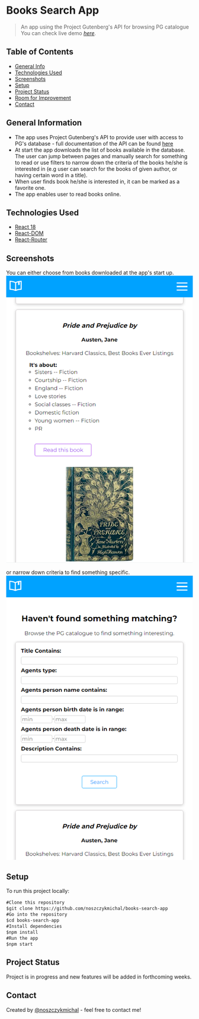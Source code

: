# Books Search App

> An app using the Project Gutenberg's API for browsing PG catalogue
> You can check live demo [_here_](https://books-search-app-a9b46.web.app/).

## Table of Contents

* [General Info](#general-information)
* [Technologies Used](#technologies-used)
* [Screenshots](#screenshots)
* [Setup](#setup)
* [Project Status](#project-status)
* [Room for Improvement](#room-for-improvement)
* [Contact](#contact)


## General Information

- The app uses Project Gutenberg's API to provide user with access to PG's database - full documentation of the API can be found [here](https://gnikdroy.pythonanywhere.com/docs/)
- At start the app downloads the list of books available in the database. The user can jump between pages and manually search for something to read or use filters to narrow down the criteria of the books he/she is interested in (e.g user can search for the books of given author, or having certain word in a title).
- When user finds book he/she is interested in, it can be marked as a favorite one.
- The app enables user to read books online.


## Technologies Used

- [React 18](https://reactjs.org/blog/2022/03/29/react-v18.html)
- [React-DOM](https://www.npmjs.com/package/react-dom)
- [React-Router](https://github.com/remix-run/react-router)


## Screenshots

You can either choose from books downloaded at the app's start up.
![Example screenshot](./img/screenshot.png)

or narrow down criteria to find something specific.
![Example screenshot](./img/screenshot2.png)

## Setup

To run this project locally:
```
#Clone this repository
$git clone https://github.com/noszczykmichal/books-search-app
#Go into the repository
$cd books-search-app
#Install dependencies
$npm install
#Run the app
$npm start
```

## Project Status

Project is in progress and new features will be added in forthcoming weeks.


## Contact

Created by [@noszczykmichal](https://noszczykmichal.github.io/portfolio/index.html#contact) - feel free to contact me!
